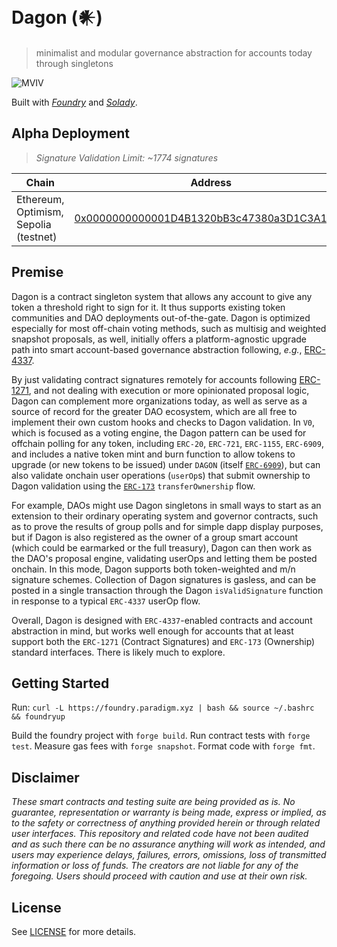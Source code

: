 # Dagon (𒀭)
> minimalist and modular governance abstraction for accounts today through singletons

![MVIV](https://github.com/Moloch-Mystics/dagon/assets/92001561/671fe3dc-92ee-4c38-8004-982100203465)

Built with *[Foundry](https://github.com/foundry-rs/forge-std)* and *[Solady](https://github.com/vectorized/solady)*.

## Alpha Deployment
> *Signature Validation Limit: ~1774 signatures*

Chain           | Address                                 | 
----------------|-----------------------------------------|
Ethereum, Optimism, Sepolia (testnet) | [0x0000000000001D4B1320bB3c47380a3D1C3A1A0C](https://etherscan.io/address/0x0000000000001D4B1320bB3c47380a3D1C3A1A0C#code) |

## Premise

Dagon is a contract singleton system that allows any account to give any token a threshold right to sign for it. It thus supports existing token communities and DAO deployments out-of-the-gate. Dagon is optimized especially for most off-chain voting methods, such as multisig and weighted snapshot proposals, as well, initially offers a platform-agnostic upgrade path into smart account-based governance abstraction following, *e.g.*, [ERC-4337](https://eips.ethereum.org/EIPS/eip-4337).

By just validating contract signatures remotely for accounts following [ERC-1271](https://eips.ethereum.org/EIPS/eip-1271), and not dealing with execution or more opinionated proposal logic, Dagon can complement more organizations today, as well as serve as a source of record for the greater DAO ecosystem, which are all free to implement their own custom hooks and checks to Dagon validation. In `V0`, which is focused as a voting engine, the Dagon pattern can be used for offchain polling for any token, including `ERC-20`, `ERC-721`, `ERC-1155`, `ERC-6909`, and includes a native token mint and burn function to allow tokens to upgrade (or new tokens to be issued) under `DAGON` (itself [`ERC-6909`](https://eips.ethereum.org/EIPS/eip-6909)), but can also validate onchain user operations (`userOp`s) that submit ownership to Dagon validation using the [`ERC-173`](https://eips.ethereum.org/EIPS/eip-173) `transferOwnership` flow.

For example, DAOs might use Dagon singletons in small ways to start as an extension to their ordinary operating system and governor contracts, such as to prove the results of group polls and for simple dapp display purposes, but if Dagon is also registered as the owner of a group smart account (which could be earmarked or the full treasury), Dagon can then work as the DAO's proposal engine, validating userOps and letting them be posted onchain. In this mode, Dagon supports both token-weighted and m/n signature schemes. Collection of Dagon signatures is gasless, and can be posted in a single transaction through the Dagon `isValidSignature` function in response to a typical `ERC-4337` userOp flow.

Overall, Dagon is designed with `ERC-4337`-enabled contracts and account abstraction in mind, but works well enough for accounts that at least support both the `ERC-1271` (Contract Signatures) and `ERC-173` (Ownership) standard interfaces. There is likely much to explore.

## Getting Started

Run: `curl -L https://foundry.paradigm.xyz | bash && source ~/.bashrc && foundryup`

Build the foundry project with `forge build`. Run contract tests with `forge test`. Measure gas fees with `forge snapshot`. Format code with `forge fmt`.

## Disclaimer

*These smart contracts and testing suite are being provided as is. No guarantee, representation or warranty is being made, express or implied, as to the safety or correctness of anything provided herein or through related user interfaces. This repository and related code have not been audited and as such there can be no assurance anything will work as intended, and users may experience delays, failures, errors, omissions, loss of transmitted information or loss of funds. The creators are not liable for any of the foregoing. Users should proceed with caution and use at their own risk.*

## License

See [LICENSE](./LICENSE) for more details.
